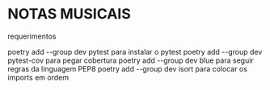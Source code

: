 # NOTAS MUSICAIS

requerimentos

poetry add --group dev pytest para instalar o pytest
poetry add --group dev pytest-cov para pegar cobertura
poetry add --group dev blue para seguir regras da linguagem PEP8
poetry add --group dev isort para colocar os imports em ordem